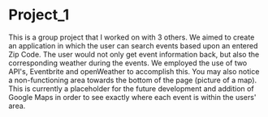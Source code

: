 # Project_1
This is a group project that I worked on with 3 others. We aimed to create an application in which the user can search events based upon an entered Zip Code. The user would not only get event information back, but also
the corresponding weather during the events. We employed the use of two API's, Eventbrite and openWeather to accomplish this. You may also notice a non-functioning area towards the bottom of the page (picture of a map).
This is currently a placeholder for the future development and addition of Google Maps in order to see exactly where each event is within the users' area.
